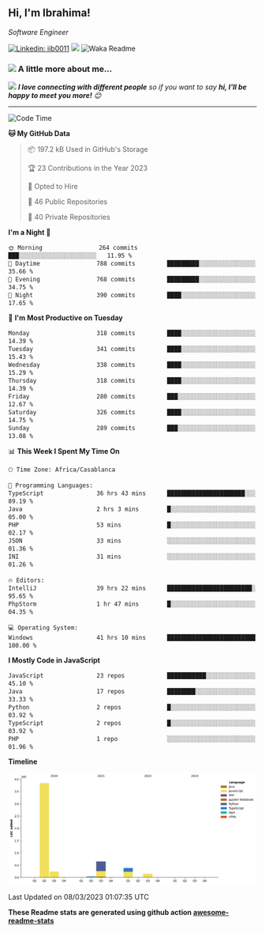 <h2>Hi, I'm Ibrahima! </h2>
<p><em>Software Engineer 
</em></p>


[![Linkedin: iib0011](https://img.shields.io/badge/-iib0011-blue?style=flat-square&logo=Linkedin&logoColor=white&link=https://www.linkedin.com/in/iib0011/)](https://www.linkedin.com/in/iib0011/)
![](https://visitor-badge.glitch.me/badge?page_id=iib0011)
![Waka Readme](https://github.com/iib0011/iib0011/workflows/Waka%20Readme/badge.svg)


### <img src="https://media.giphy.com/media/VgCDAzcKvsR6OM0uWg/giphy.gif" width="50"> A little more about me...  


<img src="https://media.giphy.com/media/LnQjpWaON8nhr21vNW/giphy.gif" width="60"> <em><b>I love connecting with different people</b> so if you want to say <b>hi, I'll be happy to meet you more!</b> 😊</em>

---
<!--START_SECTION:waka-->
![Code Time](http://img.shields.io/badge/Code%20Time-1%2C926%20hrs%2050%20mins-blue)

**🐱 My GitHub Data** 

> 📦 197.2 kB Used in GitHub's Storage 
 > 
> 🏆 23 Contributions in the Year 2023
 > 
> 💼 Opted to Hire
 > 
> 📜 46 Public Repositories 
 > 
> 🔑 40 Private Repositories 
 > 
**I'm a Night 🦉** 

```text
🌞 Morning                264 commits         ███░░░░░░░░░░░░░░░░░░░░░░   11.95 % 
🌆 Daytime                788 commits         █████████░░░░░░░░░░░░░░░░   35.66 % 
🌃 Evening                768 commits         █████████░░░░░░░░░░░░░░░░   34.75 % 
🌙 Night                  390 commits         ████░░░░░░░░░░░░░░░░░░░░░   17.65 % 
```
📅 **I'm Most Productive on Tuesday** 

```text
Monday                   318 commits         ████░░░░░░░░░░░░░░░░░░░░░   14.39 % 
Tuesday                  341 commits         ████░░░░░░░░░░░░░░░░░░░░░   15.43 % 
Wednesday                338 commits         ████░░░░░░░░░░░░░░░░░░░░░   15.29 % 
Thursday                 318 commits         ████░░░░░░░░░░░░░░░░░░░░░   14.39 % 
Friday                   280 commits         ███░░░░░░░░░░░░░░░░░░░░░░   12.67 % 
Saturday                 326 commits         ████░░░░░░░░░░░░░░░░░░░░░   14.75 % 
Sunday                   289 commits         ███░░░░░░░░░░░░░░░░░░░░░░   13.08 % 
```


📊 **This Week I Spent My Time On** 

```text
🕑︎ Time Zone: Africa/Casablanca

💬 Programming Languages: 
TypeScript               36 hrs 43 mins      ██████████████████████░░░   89.19 % 
Java                     2 hrs 3 mins        █░░░░░░░░░░░░░░░░░░░░░░░░   05.00 % 
PHP                      53 mins             █░░░░░░░░░░░░░░░░░░░░░░░░   02.17 % 
JSON                     33 mins             ░░░░░░░░░░░░░░░░░░░░░░░░░   01.36 % 
INI                      31 mins             ░░░░░░░░░░░░░░░░░░░░░░░░░   01.26 % 

🔥 Editors: 
IntelliJ                 39 hrs 22 mins      ████████████████████████░   95.65 % 
PhpStorm                 1 hr 47 mins        █░░░░░░░░░░░░░░░░░░░░░░░░   04.35 % 

💻 Operating System: 
Windows                  41 hrs 10 mins      █████████████████████████   100.00 % 
```

**I Mostly Code in JavaScript** 

```text
JavaScript               23 repos            ███████████░░░░░░░░░░░░░░   45.10 % 
Java                     17 repos            ████████░░░░░░░░░░░░░░░░░   33.33 % 
Python                   2 repos             █░░░░░░░░░░░░░░░░░░░░░░░░   03.92 % 
TypeScript               2 repos             █░░░░░░░░░░░░░░░░░░░░░░░░   03.92 % 
PHP                      1 repo              ░░░░░░░░░░░░░░░░░░░░░░░░░   01.96 % 
```



**Timeline**

![Lines of Code chart](https://raw.githubusercontent.com/iib0011/iib0011/master/assets/bar_graph.png)


 Last Updated on 08/03/2023 01:07:35 UTC
<!--END_SECTION:waka-->

**These Readme stats are generated using github action [awesome-readme-stats](https://github.com/iib0011/waka-readme-stats)**
